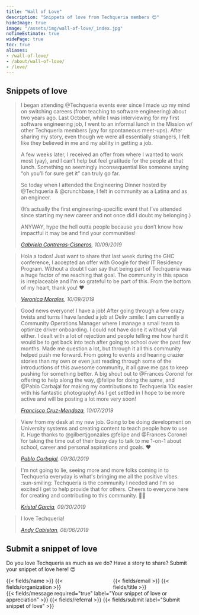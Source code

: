 ```yaml
---
title: "Wall of Love"
description: "Snippets of love from Techqueria members 😍"
hideImage: true
image: "/assets/img/wall-of-love/_index.jpg"
noTimeEstimate: true
widePage: true
toc: true
aliases:
- /wall-of-love/
- /about/wall-of-love/
- /love/
---
```


## Snippets of love

<div class="quote">
  <blockquote>
    <p>I began attending @Techqueria events ever since I made up my mind on switching careers (from teaching to software engineering) about two years ago. Last October, while I was interviewing for my first software engineering job, I went to an informal lunch in the Mission w/ other Techqueria members (yay for spontaneous meet-ups). After sharing my story, even though we were all essentially strangers, I felt like they believed in me and my ability in getting a job.</p>
    <p>A few weeks later, I received an offer from where I wanted to work most (yay), and I can’t help but feel gratitude for the people at that lunch. Something so seemingly inconsequential like someone saying “oh you’ll for sure get it” can truly go far.</p>
    <p>So today when I attended the Engineering Dinner hosted by @Techqueria & @crunchbase, I felt in community as a Latina and as an engineer.</p>
    <p>(It’s actually the first engineering-specific event that I’ve attended since starting my new career and not once did I doubt my belonging.)</p>
    <p>ANYWAY, hype the hell outta people because you don’t know how impactful it may be and find your communities!</p>
    <cite><a href="https://twitter.com/gabrielainsf/status/1182183329824559105" rel="noopener">Gabriela Contreras-Cisneros</a>, 10/09/2019</cite>
  </blockquote>
</div>
<div class="quote">
  <blockquote>
    <p>Hola a todos! Just want to share that last week during the GHC conference, I  accepted an offer with Google for their IT Residency Program. Without a doubt I can say that being part of Techqueria was a huge factor of me reaching that goal. The community in this space is irreplaceable and I'm so grateful to be part of this. From the bottom of my heart, thank you! ❤️</p>
    <cite><a href="https://techqueria.slack.com/archives/C0KQUT1NU/p1570636245006400" rel="noopener">Veronica Morales</a>, 10/09/2019</cite>
  </blockquote>
</div>
<div class="quote">
  <blockquote>
    <p>Good news everyone! I have a job! After going through a few crazy twists and turns I have landed a job at Deliv :smile: I am currently a Community Operations Manager where I manage a small team to optimize driver onboarding. I could not have done it without y’all either. I dealt with a lot of rejection and people telling me how hard it would be to get back into tech after going to school over the past few months. Made me question a lot, but through it all this community helped push me forward. From going to events and hearing crazier stories than my own or even just reading through some of the introductions of this awesome community, it all gave me gas to keep pushing for something better. A big shout out to @Frances Coronel for offering to help along the way, @felipe for doing the same, and @Pablo Carbajal for making my contributions to Techqueria 10x easier with his fantastic photography! As I get settled in I hope to be more active and will be posting a lot more very soon!</p>
    <cite><a href="https://techqueria.slack.com/archives/CMPLUKBSA/p1570506709133400" rel="noopener">Francisco Cruz-Mendoza</a>, 10/07/2019</cite>
  </blockquote>
</div>
<div class="quote">
  <blockquote>
    <p>View from my desk at my new job. Going to be doing development on University systems and creating content to teach people how to use it. Huge thanks to @gilbertjgonzales @felipe and @Frances Coronel for taking the time out of their busy day to talk to me 1-on-1 about school, career and personal aspirations and goals. ❤️</p>
    <cite><a href="https://techqueria.slack.com/archives/CMPLUKBSA/p1569872161106000?thread_ts=1569872161.106000" rel="noopener">Pablo Carbajal</a>, 09/30/2019</cite>
  </blockquote>
</div>
<div class="quote">
  <blockquote>
    <p>I'm not going to lie, seeing more and more folks coming in to Techqueria everyday is what's bringing me all the positive vibes. :sun-smiling:  Techqueria is the community I needed and I'm so excited I get to help provide that for others. Cheers to everyone here for creating and contributing to this community. ✊🏽</p>
    <cite><a href="https://techqueria.slack.com/archives/CMPLUKBSA/p1569865374099800" rel="noopener">Kristal Garcia</a>, 09/30/2019</cite>
  </blockquote>
</div>
<div class="quote">
  <blockquote>
    <p>I love Techqueria!</p>
    <cite><a href="https://twitter.com/AndyCabistan/status/1158753699469987842" rel="noopener">Andy Cabistan</a>, 08/06/2019</cite>
  </blockquote>
</div>

## Submit a snippet of love

Do you love Techqueria as much as we do? Have a story to share? Submit your snippet of love here! 😍

<form name="Wall of Love" method="POST" data-netlify-recaptcha="true" data-netlify="true" action="/success/" class="form--max-width-unset form--centered no-ids">
  <input type="hidden" aria-label="Subject" name="_subject" value="Techqueria - New Wall of Love Submission">
  <div class="columns mb-0">
    <div class="column pb-0">
      {{< fields/name >}}
      {{< fields/organization >}}
    </div>
    <div class="column pb-0">
      {{< fields/email >}}
      {{< fields/title >}}
    </div>
  </div>
  {{< fields/message required="true" label="Your snippet of love or appreciation" >}}
  {{< fields/referral >}}
  {{< fields/submit label="Submit snippet of love" >}}
</form>
